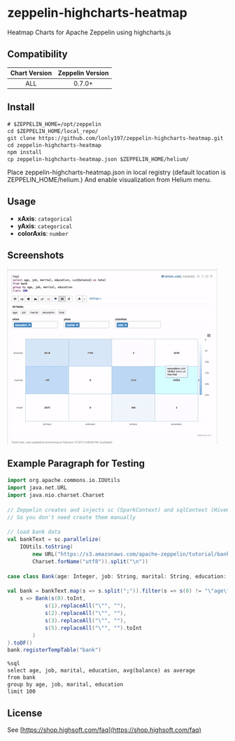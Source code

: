 # zeppelin-highcharts-heatmap

Heatmap Charts for Apache Zeppelin using highcharts.js

## Compatibility

| Chart Version | Zeppelin Version |
| :---: | :---: |
| ALL | 0.7.0+ |

## Install

```shell
# $ZEPPELIN_HOME=/opt/zeppelin
cd $ZEPPELIN_HOME/local_repo/
git clone https://github.com/lonly197/zeppelin-highcharts-heatmap.git
cd zeppelin-highcharts-heatmap
npm install
cp zeppelin-highcharts-heatmap.json $ZEPPELIN_HOME/helium/
```

Place zeppelin-highcharts-heatmap.json in local registry (default location is ZEPPELIN_HOME/helium.)
And enable visualization from Helium menu.

## Usage

- **xAxis**: `categorical`
- **yAxis**: `categorical`
- **colorAxis**: `number`

## Screenshots 

![](https://raw.githubusercontent.com/1ambda/zeppelin-highcharts-heatmap/master/screenshots/heatmap-usage.gif)

## Example Paragraph for Testing

```scala
import org.apache.commons.io.IOUtils
import java.net.URL
import java.nio.charset.Charset

// Zeppelin creates and injects sc (SparkContext) and sqlContext (HiveContext or SqlContext)
// So you don't need create them manually

// load bank data
val bankText = sc.parallelize(
    IOUtils.toString(
        new URL("https://s3.amazonaws.com/apache-zeppelin/tutorial/bank/bank.csv"),
        Charset.forName("utf8")).split("\n"))

case class Bank(age: Integer, job: String, marital: String, education: String, balance: Integer)

val bank = bankText.map(s => s.split(";")).filter(s => s(0) != "\"age\"").map(
    s => Bank(s(0).toInt, 
            s(1).replaceAll("\"", ""),
            s(2).replaceAll("\"", ""),
            s(3).replaceAll("\"", ""),
            s(5).replaceAll("\"", "").toInt
        )
).toDF()
bank.registerTempTable("bank")
```

```
%sql 
select age, job, marital, education, avg(balance) as average
from bank
group by age, job, marital, education
limit 100
```

## License

See [https://shop.highsoft.com/faq](https://shop.highsoft.com/faq)
